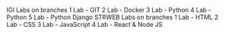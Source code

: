 IGI
Labs on branches
1 Lab - GIT
2 Lab - Docker
3 Lab - Python
4 Lab - Python
5 Lab - Python Django
STRWEB
Labs on branches
1 Lab - HTML
2 Lab - CSS
3 Lab - JavaScript
4 Lab - React & Node JS
